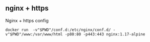 ## nginx + https

Nginx + https config

`docker run  -v"$PWD"/conf.d:/etc/nginx/conf.d/ -v"$PWD"/www:/var/www/html -p80:80 -p443:443 nginx:1.17-alpine `


